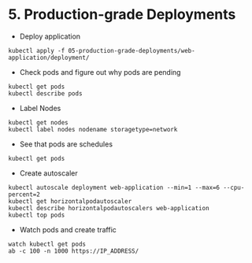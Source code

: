 # 5. Production-grade Deployments

* Deploy application
```
kubectl apply -f 05-production-grade-deployments/web-application/deployment/
```
* Check pods and figure out why pods are pending
```
kubectl get pods
kubectl describe pods
```
* Label Nodes
```
kubectl get nodes
kubectl label nodes nodename storagetype=network 
```
* See that pods are schedules
```
kubectl get pods
```
* Create autoscaler
```
kubectl autoscale deployment web-application --min=1 --max=6 --cpu-percent=2
kubectl get horizontalpodautoscaler
kubectl describe horizontalpodautoscalers web-application
kubectl top pods
```
* Watch pods and create traffic
```
watch kubectl get pods
ab -c 100 -n 1000 https://IP_ADDRESS/
```
